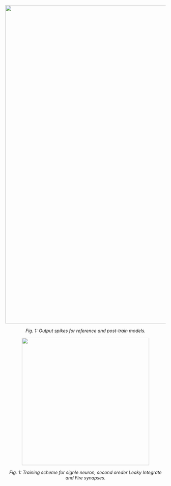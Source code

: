 <p align="center">
  <img width="1000" src="https://github.com/user-attachments/assets/c3b18fa9-ec4a-4ef7-9020-9c457cdd39b6">
</p>
<p align="center">
    <em>Fig. 1: Output spikes for reference and post-train models.</em>
</p>

<p align="center">
  <img width="400" src="https://github.com/user-attachments/assets/1aece3b6-05e2-4ad9-a84e-55172d86e200">
</p>
<p align="center">
    <em>Fig. 1: Training scheme for signle neuron, second oreder Leaky Integrate and Fire synapses.</em>
</p>
